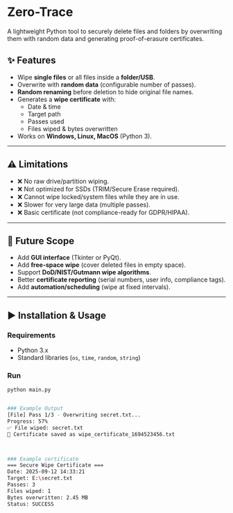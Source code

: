 # Zero-Trace
A lightweight Python tool to securely delete files and folders by overwriting them with random data and generating proof-of-erasure certificates.


## ✨ Features
- Wipe **single files** or all files inside a **folder/USB**.
- Overwrite with **random data** (configurable number of passes).
- **Random renaming** before deletion to hide original file names.
- Generates a **wipe certificate** with:
  - Date & time
  - Target path
  - Passes used
  - Files wiped & bytes overwritten
- Works on **Windows, Linux, MacOS** (Python 3).

---

## ⚠️ Limitations
- ❌ No raw drive/partition wiping.
- ❌ Not optimized for SSDs (TRIM/Secure Erase required).
- ❌ Cannot wipe locked/system files while they are in use.
- ❌ Slower for very large data (multiple passes).
- ❌ Basic certificate (not compliance-ready for GDPR/HIPAA).

---

## 🚀 Future Scope
- Add **GUI interface** (Tkinter or PyQt).
- Add **free-space wipe** (cover deleted files in empty space).
- Support **DoD/NIST/Gutmann wipe algorithms**.
- Better **certificate reporting** (serial numbers, user info, compliance tags).
- Add **automation/scheduling** (wipe at fixed intervals).

---

## ▶️ Installation & Usage

### Requirements
- Python 3.x
- Standard libraries (`os`, `time`, `random`, `string`)

### Run
```bash
python main.py


### Example Output
[File] Pass 1/3 - Overwriting secret.txt...
Progress: 57%
✅ File wiped: secret.txt
📜 Certificate saved as wipe_certificate_1694523456.txt



### Example certificate
=== Secure Wipe Certificate ===
Date: 2025-09-12 14:33:21
Target: E:\secret.txt
Passes: 3
Files wiped: 1
Bytes overwritten: 2.45 MB
Status: SUCCESS

